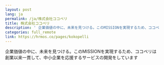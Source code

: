 ```yaml
---
layout: post
lang: ja
permalink: /ja/株式会社ココペリ
title: 株式会社ココペリ
description: ' 企業価値の中に、未来を見つける。このMISSIONを実現するため、ココペリは創業以来一貫して、中小企業を応援するサービスの開発をしています '
categories: full_remote
link: https://hrmos.co/pages/kokopelli
---
```


<p>企業価値の中に、未来を見つける。このMISSIONを実現するため、ココペリは創業以来一貫して、中小企業を応援するサービスの開発をしています</p>
